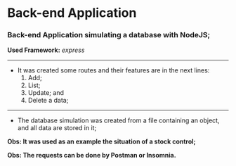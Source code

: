 # Back-end Application
### Back-end Application simulating a database with NodeJS;

**Used Framework:** _express_

---
* It was created some routes and their features are in the next lines:
   1. Add; 
   2. List; 
   3. Update; and 
   4. Delete a data;
---

* The database simulation was created from a file containing an object, and all data are stored in it;

**Obs: It was used as an example the situation of a stock control;**

**Obs: The requests can be done by Postman or Insomnia.**
